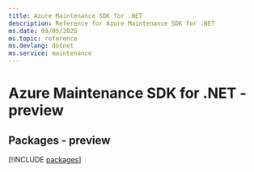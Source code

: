 ```yaml
---
title: Azure Maintenance SDK for .NET
description: Reference for Azure Maintenance SDK for .NET
ms.date: 09/05/2025
ms.topic: reference
ms.devlang: dotnet
ms.service: maintenance
---
```

# Azure Maintenance SDK for .NET - preview
## Packages - preview
[!INCLUDE [packages](maintenance-index.md)]